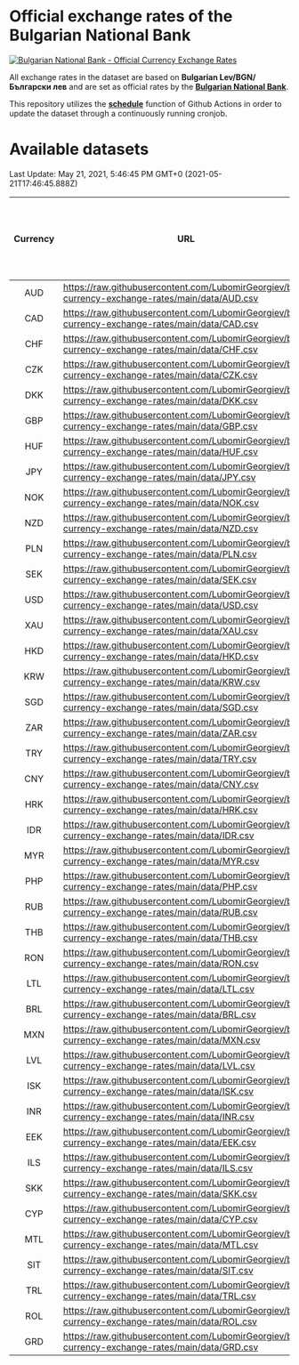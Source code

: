 # Official exchange rates of the Bulgarian National Bank

[![Bulgarian National Bank - Official Currency Exchange Rates](https://github.com/LubomirGeorgiev/bnb-currency-exchange-rates/actions/workflows/update-rates.yml/badge.svg?branch=main)](https://github.com/LubomirGeorgiev/bnb-currency-exchange-rates/actions/workflows/update-rates.yml)

All exchange rates in the dataset are based on **Bulgarian Lev/BGN/Български лев** and are set as official rates by the [**Bulgarian National Bank**](https://www.bnb.bg/Statistics/StExternalSector/StExchangeRates/StERForeignCurrencies/index.htm?toLang=_EN).

This repository utilizes the [**schedule**](https://docs.github.com/en/actions/reference/events-that-trigger-workflows) function of Github Actions in order to update the dataset through a continuously running cronjob.

# Available datasets

<!-- START LINKS (DO NOT EVER FU*ING DELETE THIS COMMENT FOR THE LOVE OF YOUR LIFE!!! IF YOU ARE CURIOS HOW IT WORKS, YOU CAN HAVE A LOOK AT ./src/updateReadme.ts) -->

Last Update: May 21, 2021, 5:46:45 PM GMT+0 (2021-05-21T17:46:45.888Z)

| Currency | URL                                                                                             | Number of records | Number of missing days that were filled in |
| :------: | ----------------------------------------------------------------------------------------------- | :---------------: | :----------------------------------------: |
|   AUD    | https://raw.githubusercontent.com/LubomirGeorgiev/bnb-currency-exchange-rates/main/data/AUD.csv |       7769        |                    2392                    |
|   CAD    | https://raw.githubusercontent.com/LubomirGeorgiev/bnb-currency-exchange-rates/main/data/CAD.csv |       7769        |                    2392                    |
|   CHF    | https://raw.githubusercontent.com/LubomirGeorgiev/bnb-currency-exchange-rates/main/data/CHF.csv |       7769        |                    2392                    |
|   CZK    | https://raw.githubusercontent.com/LubomirGeorgiev/bnb-currency-exchange-rates/main/data/CZK.csv |       7769        |                    2392                    |
|   DKK    | https://raw.githubusercontent.com/LubomirGeorgiev/bnb-currency-exchange-rates/main/data/DKK.csv |       7769        |                    2392                    |
|   GBP    | https://raw.githubusercontent.com/LubomirGeorgiev/bnb-currency-exchange-rates/main/data/GBP.csv |       7769        |                    2392                    |
|   HUF    | https://raw.githubusercontent.com/LubomirGeorgiev/bnb-currency-exchange-rates/main/data/HUF.csv |       7769        |                    2392                    |
|   JPY    | https://raw.githubusercontent.com/LubomirGeorgiev/bnb-currency-exchange-rates/main/data/JPY.csv |       7769        |                    2392                    |
|   NOK    | https://raw.githubusercontent.com/LubomirGeorgiev/bnb-currency-exchange-rates/main/data/NOK.csv |       7769        |                    2392                    |
|   NZD    | https://raw.githubusercontent.com/LubomirGeorgiev/bnb-currency-exchange-rates/main/data/NZD.csv |       7769        |                    2392                    |
|   PLN    | https://raw.githubusercontent.com/LubomirGeorgiev/bnb-currency-exchange-rates/main/data/PLN.csv |       7769        |                    2392                    |
|   SEK    | https://raw.githubusercontent.com/LubomirGeorgiev/bnb-currency-exchange-rates/main/data/SEK.csv |       7769        |                    2392                    |
|   USD    | https://raw.githubusercontent.com/LubomirGeorgiev/bnb-currency-exchange-rates/main/data/USD.csv |       7769        |                    2392                    |
|   XAU    | https://raw.githubusercontent.com/LubomirGeorgiev/bnb-currency-exchange-rates/main/data/XAU.csv |       7769        |                    2394                    |
|   HKD    | https://raw.githubusercontent.com/LubomirGeorgiev/bnb-currency-exchange-rates/main/data/HKD.csv |       7467        |                    2301                    |
|   KRW    | https://raw.githubusercontent.com/LubomirGeorgiev/bnb-currency-exchange-rates/main/data/KRW.csv |       7467        |                    2301                    |
|   SGD    | https://raw.githubusercontent.com/LubomirGeorgiev/bnb-currency-exchange-rates/main/data/SGD.csv |       7467        |                    2301                    |
|   ZAR    | https://raw.githubusercontent.com/LubomirGeorgiev/bnb-currency-exchange-rates/main/data/ZAR.csv |       7467        |                    2301                    |
|   TRY    | https://raw.githubusercontent.com/LubomirGeorgiev/bnb-currency-exchange-rates/main/data/TRY.csv |       5960        |                    1842                    |
|   CNY    | https://raw.githubusercontent.com/LubomirGeorgiev/bnb-currency-exchange-rates/main/data/CNY.csv |       5840        |                    1806                    |
|   HRK    | https://raw.githubusercontent.com/LubomirGeorgiev/bnb-currency-exchange-rates/main/data/HRK.csv |       5840        |                    1806                    |
|   IDR    | https://raw.githubusercontent.com/LubomirGeorgiev/bnb-currency-exchange-rates/main/data/IDR.csv |       5840        |                    1806                    |
|   MYR    | https://raw.githubusercontent.com/LubomirGeorgiev/bnb-currency-exchange-rates/main/data/MYR.csv |       5840        |                    1806                    |
|   PHP    | https://raw.githubusercontent.com/LubomirGeorgiev/bnb-currency-exchange-rates/main/data/PHP.csv |       5840        |                    1806                    |
|   RUB    | https://raw.githubusercontent.com/LubomirGeorgiev/bnb-currency-exchange-rates/main/data/RUB.csv |       5840        |                    1806                    |
|   THB    | https://raw.githubusercontent.com/LubomirGeorgiev/bnb-currency-exchange-rates/main/data/THB.csv |       5840        |                    1806                    |
|   RON    | https://raw.githubusercontent.com/LubomirGeorgiev/bnb-currency-exchange-rates/main/data/RON.csv |       5781        |                    1788                    |
|   LTL    | https://raw.githubusercontent.com/LubomirGeorgiev/bnb-currency-exchange-rates/main/data/LTL.csv |       5142        |                    1571                    |
|   BRL    | https://raw.githubusercontent.com/LubomirGeorgiev/bnb-currency-exchange-rates/main/data/BRL.csv |       4870        |                    1509                    |
|   MXN    | https://raw.githubusercontent.com/LubomirGeorgiev/bnb-currency-exchange-rates/main/data/MXN.csv |       4870        |                    1509                    |
|   LVL    | https://raw.githubusercontent.com/LubomirGeorgiev/bnb-currency-exchange-rates/main/data/LVL.csv |       4779        |                    1459                    |
|   ISK    | https://raw.githubusercontent.com/LubomirGeorgiev/bnb-currency-exchange-rates/main/data/ISK.csv |       4767        |                    1468                    |
|   INR    | https://raw.githubusercontent.com/LubomirGeorgiev/bnb-currency-exchange-rates/main/data/INR.csv |       4503        |                    1395                    |
|   EEK    | https://raw.githubusercontent.com/LubomirGeorgiev/bnb-currency-exchange-rates/main/data/EEK.csv |       3987        |                    1213                    |
|   ILS    | https://raw.githubusercontent.com/LubomirGeorgiev/bnb-currency-exchange-rates/main/data/ILS.csv |       3779        |                    1176                    |
|   SKK    | https://raw.githubusercontent.com/LubomirGeorgiev/bnb-currency-exchange-rates/main/data/SKK.csv |       2959        |                    901                     |
|   CYP    | https://raw.githubusercontent.com/LubomirGeorgiev/bnb-currency-exchange-rates/main/data/CYP.csv |       2895        |                    879                     |
|   MTL    | https://raw.githubusercontent.com/LubomirGeorgiev/bnb-currency-exchange-rates/main/data/MTL.csv |       2593        |                    788                     |
|   SIT    | https://raw.githubusercontent.com/LubomirGeorgiev/bnb-currency-exchange-rates/main/data/SIT.csv |       2531        |                    767                     |
|   TRL    | https://raw.githubusercontent.com/LubomirGeorgiev/bnb-currency-exchange-rates/main/data/TRL.csv |       1807        |                    548                     |
|   ROL    | https://raw.githubusercontent.com/LubomirGeorgiev/bnb-currency-exchange-rates/main/data/ROL.csv |       1686        |                    513                     |
|   GRD    | https://raw.githubusercontent.com/LubomirGeorgiev/bnb-currency-exchange-rates/main/data/GRD.csv |        361        |                    109                     |

<!-- END LINKS (DO NOT EVER FU*ING DELETE THIS COMMENT FOR THE LOVE OF YOUR LIFE!!! IF YOU ARE CURIOS HOW IT WORKS, YOU CAN HAVE A LOOK AT ./src/updateReadme.ts) -->
